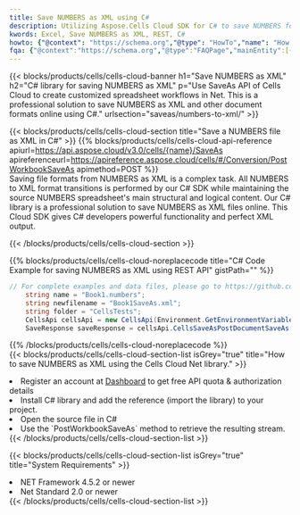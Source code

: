 ```yaml
---
title: Save NUMBERS as XML using C# 
description: Utilizing Aspose.Cells Cloud SDK for C# to save NUMBERS format file as XML format file. 
kwords: Excel, Save NUMBERS as XML, REST, C#
howto: {"@context": "https://schema.org","@type": "HowTo","name": "How to save NUMBERS as XML using the Cells Cloud Net library.","description": "How to save NUMBERS as XML using the Cells Cloud Net library.","image": {"@type": "ImageObject"},"url": "/net/saveas/numbers-to-xml/","step": [{ "@type": "HowToStep","name": "How to save NUMBERS as XML using the Cells Cloud Net library. step 1", "image": {"@type": "ImageObject",},"url": "/net/saveas/numbers-to-xml/","text": "Register an account at <a href='https://dashboard.aspose.cloud/'>Dashboard</a> to get free API quota & authorization details",},{ "@type": "HowToStep","name": "How to save NUMBERS as XML using the Cells Cloud Net library. step 1", "image": {"@type": "ImageObject",},"url": "/net/saveas/numbers-to-xml/","text": "Install C# library and add the reference (import the library) to your project.",},{ "@type": "HowToStep","name": "How to save NUMBERS as XML using the Cells Cloud Net library. step 1", "image": {"@type": "ImageObject",},"url": "/net/saveas/numbers-to-xml/","text": "Open the source file in C#",},{ "@type": "HowToStep","name": "How to save NUMBERS as XML using the Cells Cloud Net library. step 1", "image": {"@type": "ImageObject",},"url": "/net/saveas/numbers-to-xml/","text": "Use the `PostWorkbookSaveAs` method to retrieve the resulting stream.",}, ],"supply": {"@type": "HowToSupply","name": "document"},"tool": [{"@type": "HowToTool","name": "Visual Studio, Visual Studio Code, Rider"},{"@type": "HowToTool","name": "Aspose Cells"}],"totalTime": "PT6M"}
fqa: {"@context":"https://schema.org","@type":"FAQPage","mainEntity":[{"@type":"Question","name":"Why save file as other formats file in C# using REST API?","acceptedAnswer":{"@type":"Answer","text":"Documents are encoded in many ways, and some files may be incompatible with the software you use. To open and read such files, just save them as appropriate file formats.<br/><ol><li>Install .NET SDK and add the reference (import the library) to your project.</li><li>Open the source file in C# using REST API.</li><li>Call the PostWorkbookSaveAsRequest() method, passing an output filename with required extension.</li><li>Get the result of save as a separate file.</li></ol>"}},{"@type":"Question","name":"What file formats can I save as with your C# library?","acceptedAnswer":{"@type":"Answer","text":"We support a variety of file formats for conversion using .NET library, including XLSX, Excel, xls , PDF, CSV, HTML, Markdown, XML, PNG, JPG, TIFF, Json, TXT and many more."}},{"@type":"Question","name":"What is the maximum allowed file size for conversion using this .NET library?","acceptedAnswer":{"@type":"Answer","text":"There are no file size limits for format conversions using .NET library."}}]}
---
```



{{< blocks/products/cells/cells-cloud-banner h1="Save NUMBERS as XML" h2="C# library for saving NUMBERS as XML" p="Use SaveAs API of Cells Cloud to create customized spreadsheet workflows in Net. This is a professional solution to save NUMBERS as XML and other document formats online using C#." urlsection="saveas/numbers-to-xml/" >}}

{{< blocks/products/cells/cells-cloud-section  title="Save a NUMBERS file as XML in C#" >}}
{{% blocks/products/cells/cells-cloud-api-reference  apiurl=https://api.aspose.cloud/v3.0/cells/{name}/SaveAs  apireferenceurl=https://apireference.aspose.cloud/cells/#/Conversion/PostWorkbookSaveAs  apimethod=POST %}}
<br/>
Saving file formats from NUMBERS as XML is a complex task. All NUMBERS to XML format transitions is performed by our C# SDK while maintaining the source NUMBERS spreadsheet's main structural and logical content. Our C# library is a professional solution to save NUMBERS as XML files online. This Cloud SDK gives C# developers powerful functionality and perfect XML output.

{{< /blocks/products/cells/cells-cloud-section >}}

{{% blocks/products/cells/cells-cloud-noreplacecode title="C# Code Example for saving NUMBERS as XML using REST API" gistPath="" %}}
  
```cs
// For complete examples and data files, please go to https://github.com/aspose-cells-cloud/aspose-cells-cloud-dotnet/
    string name = "Book1.numbers";
    string newfilename = "Book1SaveAs.xml";
    string folder = "CellsTests";
    CellsApi cellsApi = new CellsApi(Environment.GetEnvironmentVariable("ProductClientId"), Environment.GetEnvironmentVariable("ProductClientSecret"));
    SaveResponse saveResponse = cellsApi.CellsSaveAsPostDocumentSaveAs(name, null, newfilename, null,null,folder);
```
  
{{% /blocks/products/cells/cells-cloud-noreplacecode  %}}
<br/>
{{< blocks/products/cells/cells-cloud-section-list isGrey="true"  title="How to save NUMBERS as XML using the Cells Cloud Net library." >}}
<li>Register an account at <a href="https://dashboard.aspose.cloud/">Dashboard</a> to get free API quota & authorization details</li>
<li>Install C# library and add the reference (import the library) to your project.</li>
<li>Open the source file in C#</li>
<li>Use the `PostWorkbookSaveAs` method to retrieve the resulting stream.</li>
{{< /blocks/products/cells/cells-cloud-section-list >}}

{{< blocks/products/cells/cells-cloud-section-list isGrey="true"  title="System Requirements" >}}
<li>NET Framework 4.5.2 or newer</li>
<li>Net Standard 2.0 or newer</li>
{{< /blocks/products/cells/cells-cloud-section-list >}}
